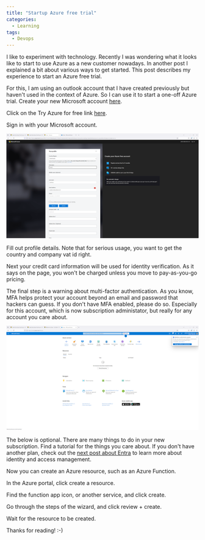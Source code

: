 ```yaml
---
title: "Startup Azure free trial"
categories:
  - Learning
tags:
  - Devops
---
```


I like to experiment with technology. Recently I was wondering what it looks like to start to use Azure as a new customer nowadays. In another post I explained a bit about various ways to get started. This post describes my experience to start an Azure free trial.

For this, I am using an outlook account that I have created previously but haven't used in the context of Azure. So I can use it to start a one-off Azure trial. Create your new Microsoft account [here](https://account.microsoft.com).

Click on the Try Azure for free link [here](https://azure.microsoft.com/pricing/purchase-options/azure-account).

Sign in with your Microsoft account. 

![img](../assets/images/2024-07-12-startup-azure-free-trial1.png)

Fill out profile details. Note that for serious usage, you want to get the country and company vat id right.

Next your credit card information will be used for identity verification. As it says on the page, you won't be charged unless you move to pay-as-you-go pricing. 

The final step is a warning about multi-factor authentication. As you know, MFA helps protect your account beyond an email and password that hackers can guess. If you don't have MFA enabled, please do so. Especially for this account, which is now subscription administator, but really for any account you care about.

![img](../assets/images/2024-07-12-startup-azure-free-trial2.png)

The below is optional. There are many things to do in your new subscription. Find a tutorial for the things you care about. If you don't have another plan, check out the [next post about Entra](../startup-microsoft-entra/) to learn more about identity and access management.

Now you can create an Azure resource, such as an Azure Function. 

In the Azure portal, click create a resource.

Find the function app icon, or another service, and click create.

Go through the steps of the wizard, and click review + create. 

Wait for the resource to be created. 

Thanks for reading! :-)
